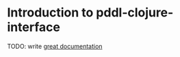 # Introduction to pddl-clojure-interface

TODO: write [great documentation](http://jacobian.org/writing/great-documentation/what-to-write/)
